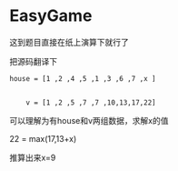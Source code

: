 # EasyGame


这到题目直接在纸上演算下就行了

把源码翻译下
```
house = [1 ,2 ,4 ,5 ,1 ,3 ,6 ,7 ,x ]


    v = [1 ,2 ,5 ,7 ,7 ,10,13,17,22]
```
可以理解为有house和v两组数据，求解x的值  

22 = max(17,13+x)   

推算出来x=9   
